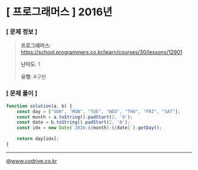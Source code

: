 # [ 프로그래머스 ] 2016년

### [ 문제 정보 ]
> **프로그래머스**: https://school.programmers.co.kr/learn/courses/30/lessons/12901
> 
> **난이도**: 1
>
> **유형**: #구현


### [ 문제 풀이 ]
```JavaScript
function solution(a, b) {
    const day = ["SUN", "MON", "TUE", "WED", "THU", "FRI", "SAT"];
    const month = a.toString().padStart(2, '0');
    const date = b.toString().padStart(2, '0');
    const idx = new Date(`2016-${month}-${date}`).getDay();
    
    return day[idx];
}
```


---
@www.codrive.co.kr